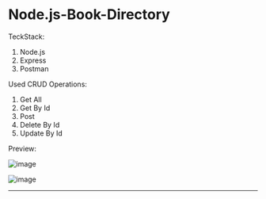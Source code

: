 # Node.js-Book-Directory

TeckStack:
1. Node.js
2. Express
3. Postman

Used CRUD Operations:
1. Get All
2. Get By Id
3. Post
4. Delete By Id
5. Update By Id

Preview:

![image](https://user-images.githubusercontent.com/15225177/221835630-f464624e-7b0a-4192-99e2-75848bfcb79c.png)

![image](https://user-images.githubusercontent.com/15225177/222413315-0c2561cd-6ce5-47b1-a3fb-eb49f6bbec5a.png)

***********************************************************************************************************
